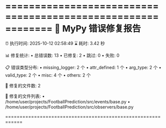 ============================================================
🔧 MyPy 错误修复报告
============================================================
⏰ 执行时间: 2025-10-12 02:58:49
⌛ 耗时: 3.42 秒

📊 修复统计:
  • 总错误数: 13
  • 已修复: 2
  • 跳过: 0
  • 失败: 0

📋 错误类型分布:
  • missing_logger: 2 个
  • attr_defined: 1 个
  • arg_type: 2 个
  • valid_type: 2 个
  • misc: 4 个
  • others: 2 个

📁 修复的文件数: 2

📝 修复的文件列表:
  • /home/user/projects/FootballPrediction/src/events/base.py
  • /home/user/projects/FootballPrediction/src/observers/base.py

============================================================